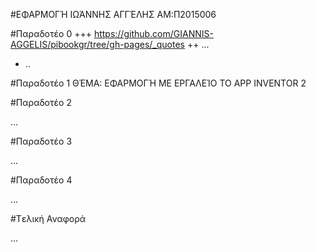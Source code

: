 #ΕΦΑΡΜΟΓΉ
ΙΩΆΝΝΗΣ ΑΓΓΈΛΗΣ AM:Π2015006

#Παραδοτέο 0
+++ https://github.com/GIANNIS-AGGELIS/pibookgr/tree/gh-pages/_quotes
++ ...
+ ..

#Παραδοτέο 1
ΘΈΜΑ: ΕΦΑΡΜΟΓΉ ΜΕ ΕΡΓΑΛΕΊΟ ΤΟ APP INVENTOR 2


#Παραδοτέο 2

…

#Παραδοτέο 3

...

#Παραδοτέο 4

...

#Tελική Αναφορά

...
